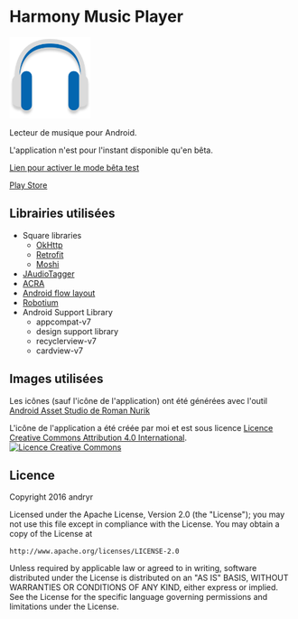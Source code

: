 # Harmony Music Player
 ![Icône](/app/src/main/res/mipmap-xxhdpi/ic_launcher.png) 
 
  Lecteur de musique pour Android.

 
 L'application n'est pour l'instant disponible qu'en bêta.
 
 [Lien pour activer le mode bêta test](https://play.google.com/apps/testing/com.andryr.musicplayer)
 
 [Play Store](https://play.google.com/store/apps/details?id=com.andryr.musicplayer)
 
 
 

## Librairies utilisées
* Square libraries
    * [OkHttp](https://github.com/square/okhttp)
    * [Retrofit](https://github.com/square/retrofit)
    * [Moshi](https://github.com/square/moshi)
* [JAudioTagger](http://www.jthink.net/jaudiotagger/)
* [ACRA](https://github.com/ACRA/acra)
* [Android flow layout](https://github.com/ApmeM/android-flowlayout)
* [Robotium](https://github.com/RobotiumTech/robotium)
* Android Support Library
    * appcompat-v7
    * design support library
    * recyclerview-v7
    * cardview-v7

## Images utilisées

Les icônes (sauf l'icône de l'application) ont été générées avec l'outil [Android Asset Studio de Roman Nurik](https://romannurik.github.io/AndroidAssetStudio/)

L'icône de l'application a été créée par moi et est sous licence [Licence Creative Commons Attribution 4.0 International](http://creativecommons.org/licenses/by/4.0/). [![Licence Creative Commons](https://i.creativecommons.org/l/by/4.0/88x31.png)](http://creativecommons.org/licenses/by/4.0/)  

## Licence
Copyright 2016 andryr

Licensed under the Apache License, Version 2.0 (the "License");
you may not use this file except in compliance with the License.
You may obtain a copy of the License at

    http://www.apache.org/licenses/LICENSE-2.0

Unless required by applicable law or agreed to in writing, software
distributed under the License is distributed on an "AS IS" BASIS,
WITHOUT WARRANTIES OR CONDITIONS OF ANY KIND, either express or implied.
See the License for the specific language governing permissions and
limitations under the License.
